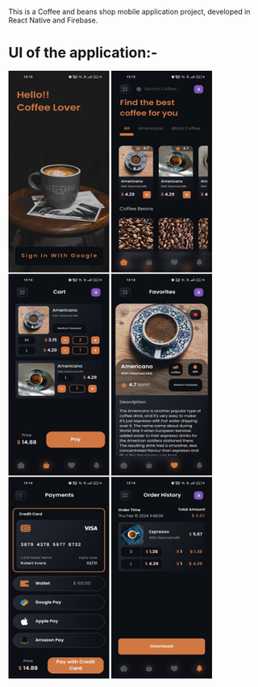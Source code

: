 This is a Coffee and beans shop mobile application project, developed in React Native and Firebase.

# UI of the application:-

<img src="./src/assets/result_images/image7.jpg" height="400" width="200"/>
<img src="./src/assets/result_images/image6.jpg" height="400" width="200"/>
<img src="./src/assets/result_images/image4.jpg" height="400" width="200"/>
<img src="./src/assets/result_images/image3.jpg" height="400" width="200"/>
<img src="./src/assets/result_images/image1.jpg" height="400" width="200"/>
<img src="./src/assets/result_images/image2.jpg" height="400" width="200"/>

